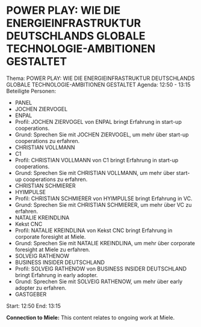 # POWER PLAY: WIE DIE ENERGIEINFRASTRUKTUR DEUTSCHLANDS GLOBALE TECHNOLOGIE-AMBITIONEN GESTALTET
Thema: POWER PLAY: WIE DIE ENERGIEINFRASTRUKTUR DEUTSCHLANDS GLOBALE TECHNOLOGIE-AMBITIONEN GESTALTET
Agenda: 12:50 - 13:15
Beteiligte Personen:
- PANEL
- JOCHEN ZIERVOGEL
- ENPAL
- Profil: JOCHEN ZIERVOGEL von ENPAL bringt Erfahrung in start-up cooperations.
- Grund: Sprechen Sie mit JOCHEN ZIERVOGEL, um mehr über start-up cooperations zu erfahren.
- CHRISTIAN VOLLMANN
- C1
- Profil: CHRISTIAN VOLLMANN von C1 bringt Erfahrung in start-up cooperations.
- Grund: Sprechen Sie mit CHRISTIAN VOLLMANN, um mehr über start-up cooperations zu erfahren.
- CHRISTIAN SCHMIERER
- HYIMPULSE
- Profil: CHRISTIAN SCHMIERER von HYIMPULSE bringt Erfahrung in VC.
- Grund: Sprechen Sie mit CHRISTIAN SCHMIERER, um mehr über VC zu erfahren.
- NATALIE KREINDLINA
- Kekst CNC
- Profil: NATALIE KREINDLINA von Kekst CNC bringt Erfahrung in corporate foresight at Miele.
- Grund: Sprechen Sie mit NATALIE KREINDLINA, um mehr über corporate foresight at Miele zu erfahren.
- SOLVEIG RATHENOW
- BUSINESS INSIDER DEUTSCHLAND
- Profil: SOLVEIG RATHENOW von BUSINESS INSIDER DEUTSCHLAND bringt Erfahrung in early adopter.
- Grund: Sprechen Sie mit SOLVEIG RATHENOW, um mehr über early adopter zu erfahren.
- GASTGEBER

Start: 12:50
End: 13:15

**Connection to Miele:** This content relates to ongoing work at Miele.
